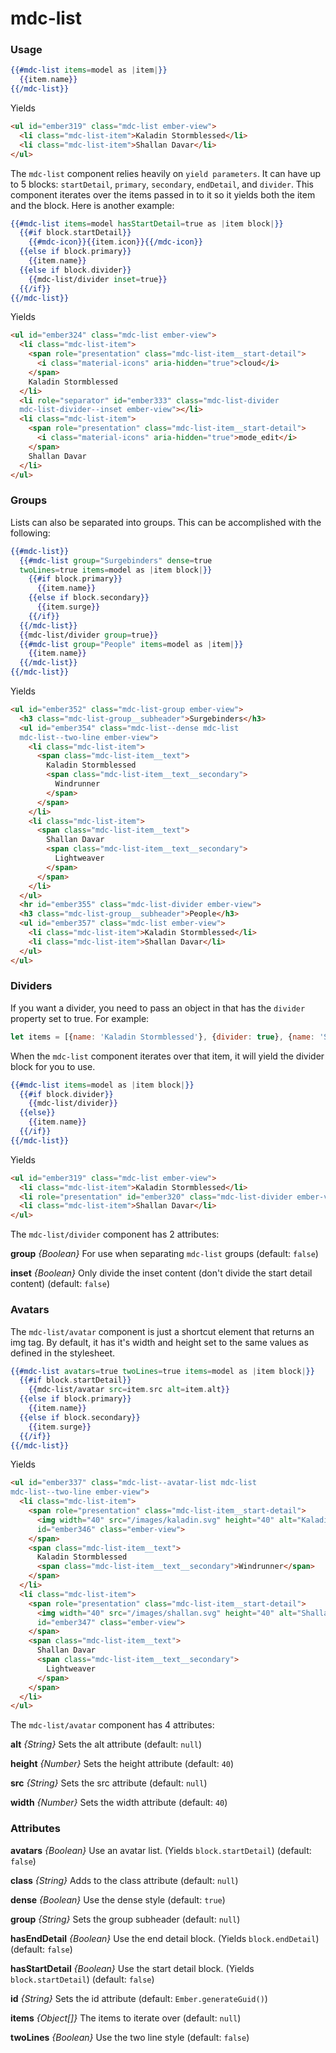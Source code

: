 # mdc-list

### Usage

```hbs
{{#mdc-list items=model as |item|}}
  {{item.name}}
{{/mdc-list}}
```

Yields

```html
<ul id="ember319" class="mdc-list ember-view">
  <li class="mdc-list-item">Kaladin Stormblessed</li>
  <li class="mdc-list-item">Shallan Davar</li>
</ul>
```

The `mdc-list` component relies heavily on `yield parameters`. It can have up to 5 blocks: `startDetail`,
`primary`, `secondary`, `endDetail`, and `divider`. This component iterates over the items passed in to it
so it yields both the item and the block. Here is another example:

```hbs
{{#mdc-list items=model hasStartDetail=true as |item block|}}
  {{#if block.startDetail}}
    {{#mdc-icon}}{{item.icon}}{{/mdc-icon}}
  {{else if block.primary}}
    {{item.name}}
  {{else if block.divider}}
    {{mdc-list/divider inset=true}}
  {{/if}}
{{/mdc-list}}
```

Yields

```html
<ul id="ember324" class="mdc-list ember-view">
  <li class="mdc-list-item">
    <span role="presentation" class="mdc-list-item__start-detail">
      <i class="material-icons" aria-hidden="true">cloud</i>
    </span>
    Kaladin Stormblessed
  </li>
  <li role="separator" id="ember333" class="mdc-list-divider 
  mdc-list-divider--inset ember-view"></li>
  <li class="mdc-list-item">
    <span role="presentation" class="mdc-list-item__start-detail">
      <i class="material-icons" aria-hidden="true">mode_edit</i>
    </span>
    Shallan Davar
  </li>
</ul>
```

### Groups

Lists can also be separated into groups. This can be accomplished with the following:

```hbs
{{#mdc-list}}
  {{#mdc-list group="Surgebinders" dense=true
  twoLines=true items=model as |item block|}}
    {{#if block.primary}}
      {{item.name}}
    {{else if block.secondary}}
      {{item.surge}}
    {{/if}}
  {{/mdc-list}}
  {{mdc-list/divider group=true}}
  {{#mdc-list group="People" items=model as |item|}}
    {{item.name}}
  {{/mdc-list}}
{{/mdc-list}}
```

Yields

```html
<ul id="ember352" class="mdc-list-group ember-view">
  <h3 class="mdc-list-group__subheader">Surgebinders</h3>
  <ul id="ember354" class="mdc-list--dense mdc-list
  mdc-list--two-line ember-view">
    <li class="mdc-list-item">
      <span class="mdc-list-item__text">
        Kaladin Stormblessed
        <span class="mdc-list-item__text__secondary">
          Windrunner
        </span>
      </span>
    </li>
    <li class="mdc-list-item">
      <span class="mdc-list-item__text">
        Shallan Davar
        <span class="mdc-list-item__text__secondary">
          Lightweaver
        </span>
      </span>
    </li>
  </ul>
  <hr id="ember355" class="mdc-list-divider ember-view">
  <h3 class="mdc-list-group__subheader">People</h3>
  <ul id="ember357" class="mdc-list ember-view">
    <li class="mdc-list-item">Kaladin Stormblessed</li>
    <li class="mdc-list-item">Shallan Davar</li>
  </ul>
</ul>
```

### Dividers

If you want a divider, you need to pass an object in that has the `divider` property set to true.
For example:

```js
let items = [{name: 'Kaladin Stormblessed'}, {divider: true}, {name: 'Shallan Davar'}];
```

When the `mdc-list` component iterates over that item, it will yield the divider block for you to use.

```hbs
{{#mdc-list items=model as |item block|}}
  {{#if block.divider}}
    {{mdc-list/divider}}
  {{else}}
    {{item.name}}
  {{/if}}
{{/mdc-list}}
```

Yields

```html
<ul id="ember319" class="mdc-list ember-view">
  <li class="mdc-list-item">Kaladin Stormblessed</li>
  <li role="presentation" id="ember320" class="mdc-list-divider ember-view"></li>
  <li class="mdc-list-item">Shallan Davar</li>
</ul>
```

The `mdc-list/divider` component has 2 attributes:

**group** *{Boolean}* For use when separating `mdc-list` groups (default: `false`)

**inset** *{Boolean}* Only divide the inset content (don't divide the start detail content) (default: `false`)

### Avatars

The `mdc-list/avatar` component is just a shortcut element that returns an img tag. By default, it has it's
width and height set to the same values as defined in the stylesheet.

```hbs
{{#mdc-list avatars=true twoLines=true items=model as |item block|}}
  {{#if block.startDetail}}
    {{mdc-list/avatar src=item.src alt=item.alt}}
  {{else if block.primary}}
    {{item.name}}
  {{else if block.secondary}}
    {{item.surge}}
  {{/if}}
{{/mdc-list}}
```

Yields

```html
<ul id="ember337" class="mdc-list--avatar-list mdc-list
mdc-list--two-line ember-view">
  <li class="mdc-list-item">
    <span role="presentation" class="mdc-list-item__start-detail">
      <img width="40" src="/images/kaladin.svg" height="40" alt="Kaladin"
      id="ember346" class="ember-view">
    </span>
    <span class="mdc-list-item__text">
      Kaladin Stormblessed
      <span class="mdc-list-item__text__secondary">Windrunner</span>
    </span>
  </li>
  <li class="mdc-list-item">
    <span role="presentation" class="mdc-list-item__start-detail">
      <img width="40" src="/images/shallan.svg" height="40" alt="Shallan"
      id="ember347" class="ember-view">
    </span>
    <span class="mdc-list-item__text">
      Shallan Davar
      <span class="mdc-list-item__text__secondary">
        Lightweaver
      </span>
    </span>
  </li>
</ul>
```

The `mdc-list/avatar` component has 4 attributes:

**alt** *{String}* Sets the alt attribute (default: `null`)

**height** *{Number}* Sets the height attribute (default: `40`)

**src** *{String}* Sets the src attribute (default: `null`)

**width** *{Number}* Sets the width attribute (default: `40`)

### Attributes

**avatars** *{Boolean}* Use an avatar list. (Yields `block.startDetail`) (default: `false`)

**class** *{String}* Adds to the class attribute (default: `null`)

**dense** *{Boolean}* Use the dense style (default: `true`)

**group** *{String}* Sets the group subheader (default: `null`)

**hasEndDetail** *{Boolean}* Use the end detail block. (Yields `block.endDetail`) (default: `false`)

**hasStartDetail** *{Boolean}* Use the start detail block. (Yields `block.startDetail`) (default: `false`)

**id** *{String}* Sets the id attribute (default: `Ember.generateGuid()`)

**items** *{Object[]}* The items to iterate over (default: `null`)

**twoLines** *{Boolean}* Use the two line style (default: `false`)

